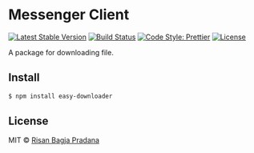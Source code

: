 # Messenger Client

[![Latest Stable Version](https://img.shields.io/npm/v/easy-downloader.svg)](https://www.npmjs.com/package/easy-downloader)
[![Build Status](https://travis-ci.org/risan/easy-downloader.svg?branch=master)](https://travis-ci.org/risan/easy-downloader)
[![Code Style: Prettier](https://img.shields.io/badge/code_style-prettier-ff69b4.svg)](https://github.com/risan/easy-downloader)
[![License](https://img.shields.io/npm/l/easy-downloader.svg)](https://www.npmjs.com/package/easy-downloader)

A package for downloading file.

## Install

```bash
$ npm install easy-downloader
```

## License

MIT © [Risan Bagja Pradana](https://risan.io)
